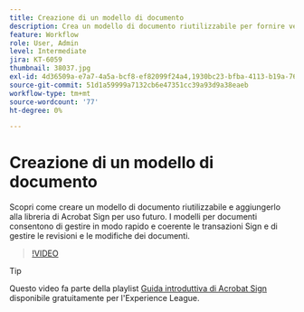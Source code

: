 ```yaml
---
title: Creazione di un modello di documento
description: Crea un modello di documento riutilizzabile per fornire velocità e coerenza
feature: Workflow
role: User, Admin
level: Intermediate
jira: KT-6059
thumbnail: 38037.jpg
exl-id: 4d36509a-e7a7-4a5a-bcf8-ef82099f24a4,1930bc23-bfba-4113-b19a-76634667bda3
source-git-commit: 51d1a59999a7132cb6e47351cc39a93d9a38eaeb
workflow-type: tm+mt
source-wordcount: '77'
ht-degree: 0%

---
```


# Creazione di un modello di documento

Scopri come creare un modello di documento riutilizzabile e aggiungerlo alla libreria di Acrobat Sign per uso futuro. I modelli per documenti consentono di gestire in modo rapido e coerente le transazioni Sign e di gestire le revisioni e le modifiche dei documenti.

>[!VIDEO](https://video.tv.adobe.com/v/38037?quality=12&learn=on&hidetitle=true)

>[!TIP]
>
>Questo video fa parte della playlist [Guida introduttiva di Acrobat Sign](https://experienceleague.adobe.com/it/playlists/acrobat-sign-get-started-business-users) disponibile gratuitamente per l&#39;Experience League.
